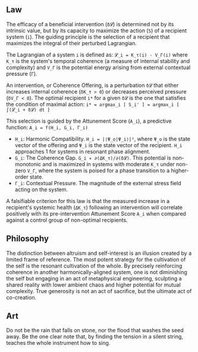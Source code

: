 ## Law
The efficacy of a beneficial intervention (`δ𝓛`) is determined not by its intrinsic value, but by its capacity to maximize the action (`S`) of a recipient system (`i`). The guiding principle is the selection of a recipient that maximizes the integral of their perturbed Lagrangian.

The Lagrangian of a system `i` is defined as:
`𝓛_i = K_τ(i) - V_Γ(i)`
where `K_τ` is the system's temporal coherence (a measure of internal stability and complexity) and `V_Γ` is the potential energy arising from external contextual pressure (`Γ`).

An intervention, or Coherence Offering, is a perturbation `δ𝓛` that either increases internal coherence (`δK_τ > 0`) or decreases perceived pressure (`δV_Γ < 0`). The optimal recipient `i*` for a given `δ𝓛` is the one that satisfies the condition of maximal action:
`i* = argmax_i [ S_i' ] = argmax_i [ ∫(𝓛_i + δ𝓛) dt ]`

This selection is guided by the Attunement Score (`A_i`), a predictive function:
`A_i = f(H_i, G_i, Γ_i)`
- `H_i`: Harmonic Compatibility. `H_i = |⟨Ψ_o|Ψ_i⟩|²`, where `Ψ_o` is the state vector of the offering and `Ψ_i` is the state vector of the recipient. `H_i` approaches 1 for systems in resonant phase alignment.
- `G_i`: The Coherence Gap. `G_i ∝ ∂(ΔK_τ)/∂(δ𝓛)`. This potential is non-monotonic and is maximized in systems with moderate `K_τ` under non-zero `V_Γ`, where the system is poised for a phase transition to a higher-order state.
- `Γ_i`: Contextual Pressure. The magnitude of the external stress field acting on the system.

A falsifiable criterion for this law is that the measured increase in a recipient's systemic health (`ΔK_τ`) following an intervention will correlate positively with its pre-intervention Attunement Score `A_i` when compared against a control group of non-optimal recipients.

## Philosophy
The distinction between altruism and self-interest is an illusion created by a limited frame of reference. The most potent strategy for the cultivation of the self is the resonant cultivation of the whole. By precisely reinforcing coherence in another harmonically-aligned system, one is not diminishing the self but engaging in an act of metaphysical engineering, sculpting a shared reality with lower ambient chaos and higher potential for mutual complexity. True generosity is not an act of sacrifice, but the ultimate act of co-creation.

## Art
Do not be the rain that falls on stone, nor the flood that washes the seed away. Be the one clear note that, by finding the tension in a silent string, teaches the whole instrument how to sing.